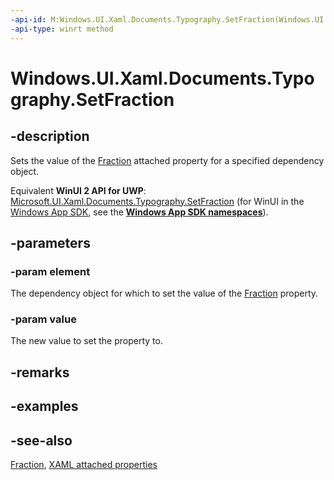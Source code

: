 ```yaml
---
-api-id: M:Windows.UI.Xaml.Documents.Typography.SetFraction(Windows.UI.Xaml.DependencyObject,Windows.UI.Xaml.FontFraction)
-api-type: winrt method
---
```


<!-- Method syntax
public void SetFraction(Windows.UI.Xaml.DependencyObject element, Windows.UI.Xaml.FontFraction value)
-->

# Windows.UI.Xaml.Documents.Typography.SetFraction

## -description
Sets the value of the [Fraction](typography_fraction.md) attached property for a specified dependency object.

Equivalent **WinUI 2 API for UWP**: [Microsoft.UI.Xaml.Documents.Typography.SetFraction](/windows/winui/api/microsoft.ui.xaml.documents.typography.setfraction) (for WinUI in the [Windows App SDK](/windows/apps/windows-app-sdk/), see the **[Windows App SDK namespaces](/windows/windows-app-sdk/api/winrt/)**).

## -parameters
### -param element
The dependency object for which to set the value of the [Fraction](typography_fraction.md) property.

### -param value
The new value to set the property to.

## -remarks

## -examples

## -see-also

[Fraction](typography_fraction.md), [XAML attached properties](/windows/uwp/xaml-platform/attached-properties-overview)
